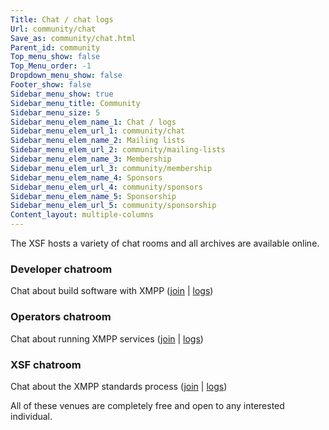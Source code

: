 ```yaml
---
Title: Chat / chat logs
Url: community/chat
Save_as: community/chat.html
Parent_id: community
Top_menu_show: false
Top_Menu_order: -1
Dropdown_menu_show: false
Footer_show: false
Sidebar_menu_show: true
Sidebar_menu_title: Community
Sidebar_menu_size: 5
Sidebar_menu_elem_name_1: Chat / logs
Sidebar_menu_elem_url_1: community/chat
Sidebar_menu_elem_name_2: Mailing lists
Sidebar_menu_elem_url_2: community/mailing-lists
Sidebar_menu_elem_name_3: Membership
Sidebar_menu_elem_url_3: community/membership
Sidebar_menu_elem_name_4: Sponsors
Sidebar_menu_elem_url_4: community/sponsors
Sidebar_menu_elem_name_5: Sponsorship
Sidebar_menu_elem_url_5: community/sponsorship
Content_layout: multiple-columns
---
```


The XSF hosts a variety of chat rooms and all archives are available online.

### Developer chatroom
Chat about build software with XMPP ([join](xmpp:jdev@conference.jabber.org?join) | [logs](http://logs.jabber.org/jdev@conference.jabber.org/))

### Operators chatroom
Chat about running XMPP services ([join](xmpp:operators@muc.xmpp.org?join) | [logs](http://logs.xmpp.org/operators/))

### XSF chatroom
Chat about the XMPP standards process ([join](xmpp:xsf@muc.xmpp.org?join) | [logs](http://logs.xmpp.org/xsf/))

All of these venues are completely free and open to any interested individual.
